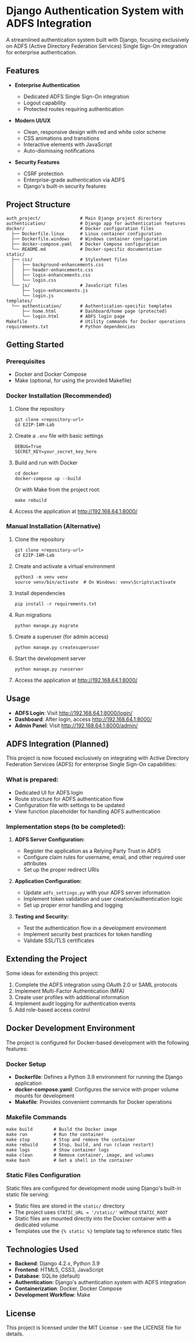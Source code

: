 # Django Authentication System with ADFS Integration

A streamlined authentication system built with Django, focusing exclusively on ADFS (Active Directory Federation Services) Single Sign-On integration for enterprise authentication.

## Features

- **Enterprise Authentication**

  - Dedicated ADFS Single Sign-On integration
  - Logout capability
  - Protected routes requiring authentication

- **Modern UI/UX**

  - Clean, responsive design with red and white color scheme
  - CSS animations and transitions
  - Interactive elements with JavaScript
  - Auto-dismissing notifications

- **Security Features**
  - CSRF protection
  - Enterprise-grade authentication via ADFS
  - Django's built-in security features

## Project Structure

```
auth_project/               # Main Django project directory
authentication/             # Django app for authentication features
docker/                     # Docker configuration files
  ├── Dockerfile.linux      # Linux container configuration
  ├── Dockerfile.windows    # Windows container configuration
  ├── docker-compose.yaml   # Docker Compose configuration
  └── README.md             # Docker-specific documentation
static/
  ├── css/                  # Stylesheet files
  │   ├── background-enhancements.css
  │   ├── header-enhancements.css
  │   ├── login-enhancements.css
  │   └── login.css
  └── js/                   # JavaScript files
      ├── login-enhancements.js
      └── login.js
templates/
  └── authentication/       # Authentication-specific templates
      ├── home.html         # Dashboard/home page (protected)
      └── login.html        # ADFS login page
Makefile                    # Utility commands for Docker operations
requirements.txt            # Python dependencies
```

## Getting Started

### Prerequisites

- Docker and Docker Compose
- Make (optional, for using the provided Makefile)

### Docker Installation (Recommended)

1. Clone the repository

   ```
   git clone <repository-url>
   cd E2IP-IAM-Lab
   ```

2. Create a `.env` file with basic settings

   ```
   DEBUG=True
   SECRET_KEY=your_secret_key_here
   ```

3. Build and run with Docker

   ```
   cd docker
   docker-compose up --build
   ```

   Or with Make from the project root:

   ```
   make rebuild
   ```

4. Access the application at http://192.168.64.1:8000/

### Manual Installation (Alternative)

1. Clone the repository

   ```
   git clone <repository-url>
   cd E2IP-IAM-Lab
   ```

2. Create and activate a virtual environment

   ```
   python3 -m venv venv
   source venv/bin/activate  # On Windows: venv\Scripts\activate
   ```

3. Install dependencies

   ```
   pip install -r requirements.txt
   ```

4. Run migrations

   ```
   python manage.py migrate
   ```

5. Create a superuser (for admin access)

   ```
   python manage.py createsuperuser
   ```

6. Start the development server

   ```
   python manage.py runserver
   ```

7. Access the application at http://192.168.64.1:8000/

## Usage

- **ADFS Login**: Visit http://192.168.64.1:8000/login/
- **Dashboard**: After login, access http://192.168.64.1:8000/
- **Admin Panel**: Visit http://192.168.64.1:8000/admin/

## ADFS Integration (Planned)

This project is now focused exclusively on integrating with Active Directory Federation Services (ADFS) for enterprise Single Sign-On capabilities:

### What is prepared:

- Dedicated UI for ADFS login
- Route structure for ADFS authentication flow
- Configuration file with settings to be updated
- View function placeholder for handling ADFS authentication

### Implementation steps (to be completed):

1. **ADFS Server Configuration:**

   - Register the application as a Relying Party Trust in ADFS
   - Configure claim rules for username, email, and other required user attributes
   - Set up the proper redirect URIs

2. **Application Configuration:**

   - Update `adfs_settings.py` with your ADFS server information
   - Implement token validation and user creation/authentication logic
   - Set up proper error handling and logging

3. **Testing and Security:**
   - Test the authentication flow in a development environment
   - Implement security best practices for token handling
   - Validate SSL/TLS certificates

## Extending the Project

Some ideas for extending this project:

1. Complete the ADFS integration using OAuth 2.0 or SAML protocols
2. Implement Multi-Factor Authentication (MFA)
3. Create user profiles with additional information
4. Implement audit logging for authentication events
5. Add role-based access control

## Docker Development Environment

The project is configured for Docker-based development with the following features:

### Docker Setup

- **Dockerfile**: Defines a Python 3.9 environment for running the Django application
- **docker-compose.yaml**: Configures the service with proper volume mounts for development
- **Makefile**: Provides convenient commands for Docker operations

### Makefile Commands

```
make build        # Build the Docker image
make run          # Run the container
make stop         # Stop and remove the container
make rebuild      # Stop, build, and run (clean restart)
make logs         # Show container logs
make clean        # Remove container, image, and volumes
make bash         # Get a shell in the container
```

### Static Files Configuration

Static files are configured for development mode using Django's built-in static file serving:

- Static files are stored in the `static/` directory
- The project uses `STATIC_URL = '/static/'` without `STATIC_ROOT`
- Static files are mounted directly into the Docker container with a dedicated volume
- Templates use the `{% static %}` template tag to reference static files

## Technologies Used

- **Backend**: Django 4.2.x, Python 3.9
- **Frontend**: HTML5, CSS3, JavaScript
- **Database**: SQLite (default)
- **Authentication**: Django's authentication system with ADFS integration
- **Containerization**: Docker, Docker Compose
- **Development Workflow**: Make

## License

This project is licensed under the MIT License - see the LICENSE file for details.
